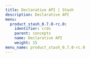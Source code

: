 ```yaml
---
title: Declarative API | Stash
description: Declarative API
menu:
  product_stash_0.7.0-rc.0:
    identifier: crds
    parent: concepts
    name: Declarative API
    weight: 15
menu_name: product_stash_0.7.0-rc.0
---
```


